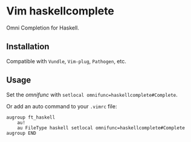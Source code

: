 # Vim haskellcomplete

Omni Completion for Haskell.

## Installation

Compatible with `Vundle`, `Vim-plug`, `Pathogen`, etc.


## Usage

Set the *omnifunc* with `setlocal omnifunc=haskellcomplete#Complete`.

Or add an auto command to your `.vimrc` file:

```vim
augroup ft_haskell
    au!
    au FileType haskell setlocal omnifunc=haskellcomplete#Complete
augroup END
```

